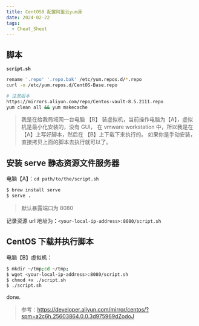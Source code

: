 ```yaml
---
title: CentOS8 配置阿里云yum源
date: 2024-02-22
tags:
  - Cheat_Sheet
---
```


## 脚本

**`script.sh`**

```bash
rename '.repo' '.repo.bak' /etc/yum.repos.d/*.repo
curl -o /etc/yum.repos.d/CentOS-Base.repo 

# 注意版本
https://mirrors.aliyun.com/repo/Centos-vault-8.5.2111.repo
yum clean all && yum makecache
```

> 我是在给我局域网一台电脑 【B】 装虚拟机，当前操作电脑为【A】，虚拟机是最小化安装的，没有 GUI， 在 vmware workstation 中，所以我是在 【A】上写好脚本，然后在 【B】上下载下来执行的。 如果你是手动安装，直接拷贝上面的脚本去执行就可以了。

## 安装 serve 静态资源文件服务器

电脑【A】：`cd path/to/the/script.sh`

```bash
$ brew install serve
$ serve .
```

> 默认暴露端口为 8080

记录资源 url 地址为：`<your-local-ip-address>:8080/script.sh`

## CentOS 下载并执行脚本

电脑【B】虚拟机：

```bash
$ mkdir ~/tmp;cd ~/tmp;
$ wget <your-local-ip-address>:8080/script.sh
$ chmod +x ./script.sh
$ ./script.sh
```

done.

> 参考：https://developer.aliyun.com/mirror/centos/?spm=a2c6h.25603864.0.0.3d975969dZodoJ
